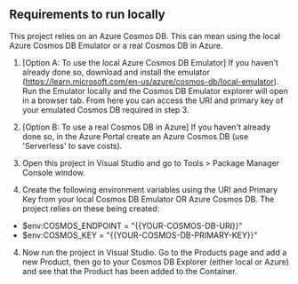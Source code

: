 ## Requirements to run locally

This project relies on an Azure Cosmos DB. This can mean using the local Azure Cosmos DB Emulator or a real Cosmos DB in Azure.

1. [Option A: To use the local Azure Cosmos DB Emulator] If you haven't already done so, download and install the emulator (https://learn.microsoft.com/en-us/azure/cosmos-db/local-emulator). Run the Emulator locally and the Cosmos DB Emulator explorer will open in a browser tab. From here you can access the URI and primary key of your emulated Cosmos DB required in step 3.

1. [Option B: To use a real Cosmos DB in Azure] If you haven't already done so, in the Azure Portal create an Azure Cosmos DB (use 'Serverless' to save costs).

2. Open this project in Visual Studio and go to Tools > Package Manager Console window.

3. Create the following environment variables using the URI and Primary Key from your local Cosmos DB Emulator OR Azure Cosmos DB. The project relies on these being created:
- $env:COSMOS_ENDPOINT = "{{YOUR-COSMOS-DB-URI}}"
- $env:COSMOS_KEY = "{{YOUR-COSMOS-DB-PRIMARY-KEY}}"

4. Now run the project in Visual Studio. Go to the Products page and add a new Product, then go to your Cosmos DB Explorer (either local or Azure) and see that the Product has been added to the Container.
